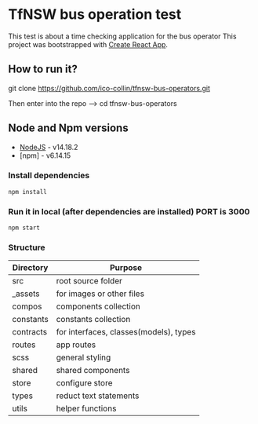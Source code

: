 # TfNSW bus operation test

This test is about a time checking application for the bus operator
This project was bootstrapped with [Create React App](https://github.com/facebook/create-react-app).
## How to run it?

git clone https://github.com/ico-collin/tfnsw-bus-operators.git

Then enter into the repo --> cd tfnsw-bus-operators
## Node and Npm versions
- [NodeJS](https://nodejs.org/) - v14.18.2
- [npm] - v6.14.15
### Install dependencies
```
npm install
```
### Run it in local (after dependencies are installed) PORT is 3000
```
npm start
```

### Structure

| Directory | Purpose |
| ----------- | ----------- |
| src | root source folder |
| _assets | for images or other files |
| compos | components collection |
| constants | constants collection |
| contracts | for interfaces, classes(models), types |
| routes | app routes |
| scss | general styling |
| shared | shared components |
| store | configure store |
| types | reduct text statements |
| utils | helper functions |
